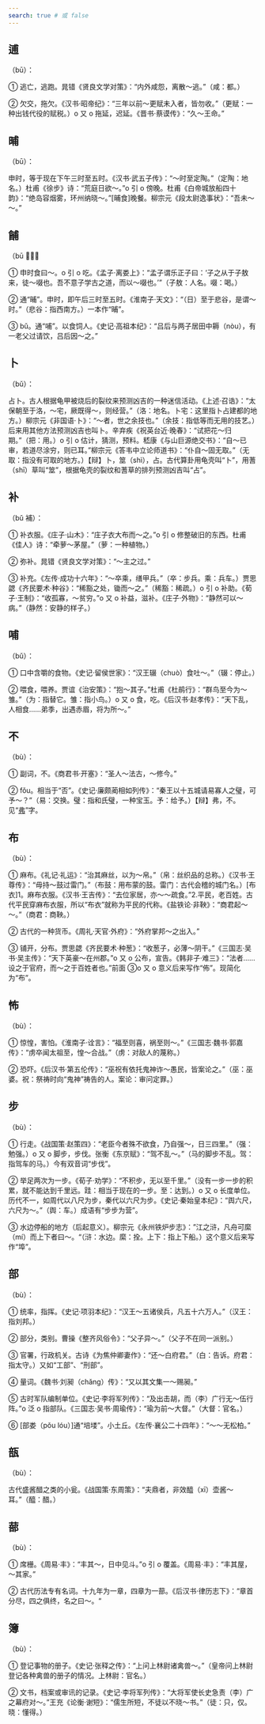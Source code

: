 ```yaml
---
search: true # 或 false
---
```


## 逋

（bū）：

➀ 逃亡，逃跑。晁错《贤良文学对策》：“内外咸怨，离散～逃。”（咸：都。）

➁ 欠交，拖欠。《汉书·昭帝纪》：“三年以前～更赋未入者，皆勿收。”（更赋：一种出钱代役的赋税。）o 又 o 拖延，迟延。《晋书·蔡谟传》：“久～王命。”

## 晡

（bū）：

申时，等于现在下午三时至五时。《汉书·武五子传》：“～时至定陶。”（定陶：地名。）杜甫《徐步》诗：“荒庭日欲～。”o 引 o 傍晚。杜甫《白帝城放船四十韵》：“绝岛容烟雾，环州纳晓～。”[晡食]晚餐。柳宗元《段太尉逸事状》：“吾未～～。”

## 餔

（bū 𫗦）：

➀ 申时食曰～。o 引 o 吃。《孟子·离娄上》：“孟子谓乐正子曰：‘子之从于子敖来，徒～啜也。吾不意子学古之道，而以～啜也。’”（子敖：人名。啜：喝。）

➁ 通“晡”。申时，即午后三时至五时。《淮南子·天文》：“（日）至于悲谷，是谓～时。”（悲谷：指西南方。）一本作“晡”。

➂ bǔ。通“哺”。以食饲人。《史记·高祖本纪》：“吕后与两子居田中耨（nòu），有一老父过请饮，吕后因～之。”

## 卜

（bǔ）：

占卜。古人根据龟甲被烧后的裂纹来预测凶吉的一种迷信活动。《上述·召诰》：“太保朝至于洛，～宅，厥既得～，则经营。”（洛：地名。卜宅：这里指卜占建都的地方。）柳宗元《非国语·卜》：“～者，世之余技也。”（余技：指低等而无用的技艺。）后来用其他方法预测凶吉也叫卜。辛弃疾《祝英台近·晚春》：“试把花～归期。”（把：用。）o 引 o 估计，猜测，预料。嵇康《与山巨源绝交书》：“自～已审，若道尽涂穷，则已耳。”柳宗元《答韦中立论师道书》：“仆自～固无取。”（无取：指没有可取的地方。）【辩】卜，筮（shì），占。古代算卦用龟壳叫“卜”，用蓍（shī）草叫“筮”，根据龟壳的裂纹和蓍草的排列预测凶吉叫“占”。

## 补

（bǔ 補）：

➀ 补衣服。《庄子·山木》：“庄子衣大布而～之。”o 引 o 修整破旧的东西。杜甫《佳人》诗：“牵萝～茅屋。”（萝：一种植物。）

➁ 弥补。晁错《贤良文学对策》：“～主之过。”

➂ 补充。《左传·成功十六年》：“～卒乘，缮甲兵。”（卒：步兵。乘：兵车。）贾思勰《齐民要术·种谷》：“稀豁之处，锄而～之。”（稀豁：稀疏。）o 引 o 补助。《荀子·王制》：“收孤寡，～贫穷。”o 又 o 补益，滋补。《庄子·外物》：“静然可以～病。”（静然：安静的样子。）

## 哺

（bǔ）：

➀ 口中含嚼的食物。《史记·留侯世家》：“汉王辍（chuò）食吐～。”（辍：停止。）

➁ 喂食，喂养。贾谊《治安策》：“抱～其子。”杜甫《杜鹃行》：“群鸟至今为～雏。”（为：指替它。雏：指小鸟。）o 又 o 食，吃。《后汉书·赵孝传》：“天下乱，人相食……弟季，出遇赤眉，将为所～。”

## 不

（bù）：

➀ 副词，不。《商君书·开塞》：“圣人～法古，～修今。”

➁ fǒu。相当于“否”。《史记·廉颇蔺相如列传》：“秦王以十五城请易寡人之璧，可予～？”（易：交换。璧：指和氏璧，一种宝玉。予：给予。）【辩】弗，不。见“[弗](../F/fu#弗)”字。

## 布

（bù）：

➀ 麻布。《礼记·礼运》：“治其麻丝，以为～帛。”（帛：丝织品的总称。）《汉书·王尊传》：“毋持～鼓过雷门。”（布鼓：用布蒙的鼓。雷门：古代会稽的城门名。）[布衣]1。麻布衣服。《汉书·王吉传》：“去位家居，亦～～疏食。”2.平民，老百姓。古代平民穿麻布衣服，所以“布衣”就称为平民的代称。《盐铁论·非鞅》：“商君起～～。”（商君：商鞅。）

➁ 古代的一种货币。《周礼·天官·外府》：“外府掌邦～之出入。”

➂ 铺开，分布。贾思勰《齐民要术·种葱》：“收葱子，必薄～阴干。”《三国志·吴书·吴主传》：“天下英豪～在州郡。”o 又 o 公布，宣告。《韩非子·难三》：“法者……设之于官府，而～之于百姓者也。”前面 ➂o 又 o 意义后来写作“佈”。现简化为“布”。

## 怖

（bù）：

➀ 惊惶，害怕。《淮南子·诠言》：“福至则喜，祸至则～。”《三国志·魏书·郭嘉传》：“虏卒闻太祖至，惶～合战。”（虏：对敌人的蔑称。）

➁ 恐吓。《后汉书·第五伦传》：“巫祝有依托鬼神诈～愚民，皆案论之。”（巫：巫婆。祝：祭祷时向“鬼神”祷告的人。案论：审问定罪。）

## 步

（bù）：

➀ 行走。《战国策·赵策四》：“老臣今者殊不欲食，乃自强～，日三四里。”（强：勉强。）o 又 o 脚步，步伐。张衡《东京赋》：“驾不乱～。”（马的脚步不乱。驾：指驾车的马。）今有双音词“步伐”。

➁ 举足两次为一步。《荀子·劝学》：“不积<ac-font-source text="跬" :explain="{pinyin:'kuǐ',explain:[{explain:'其它写法:䞨、蹞、𨆆、𨇪',source:''},{explain:'古代称半步，行走时一只脚迈出去的距离。',source:'汉语大词典'}],more:'https://m.douyinhanyu.com/doc/7140162405983764512?source=site_search&is_inner_loop=1&hanyu_session_id=20250422113124F3188BA7F43B128C6B72'}" />步，无以至千里。”（没有一步一步的积累，就不能达到千里远。跬：相当于现在的一步。至：达到。）o 又 o 长度单位。历代不一，如周代以八尺为步，秦代以六尺为步。《史记·秦始皇本纪》：“舆六尺，六尺为～。”（舆：车。）成语有“步步为营”。

➂ 水边停船的地方（后起意义）。柳宗元《永州铁炉步志》：”江之浒，凡舟可縻（mí）而上下者曰～。“（浒：水边。縻：拴。上下：指上下船。）这个意义后来写作“埠”。

## 部

（bù）：

➀ 统率，指挥。《史记·项羽本纪》：“汉王～五诸侯兵，凡五十六万人。”（汉王：指刘邦。）

➁ 部分，类别。曹操《整齐风俗令》：“父子异～。”（父子不在同一派别。）

➂ 官署，行政机关。古诗《为焦仲卿妻作》：“还～白府君。”（白：告诉。府君：指太守。）又如“工部”、“刑部”。

➃ 量词。《魏书·刘昶（chǎng）传》：“又以其文集一～赐昶。”

➄ 古时军队编制单位。《史记·李将军列传》：“及出击胡，而（李）广行无～伍行阵。”o 泛 o 指部队。《三国志·吴书·周瑜传》：“瑜为前～大督。”（大督：官名。）

➅ [部娄（pǒu lóu）]通“培𪣻”。小土丘。《左传·襄公二十四年》：“～～无松柏。”

## 瓿

（bù）：

古代盛酱醋之类的小瓮。《战国策·东周策》：“夫鼎者，非效醯（xī）壶酱～耳。”（醯：醋。）

## 蔀

（bù）：

➀ 席栅。《周易·丰》：“丰其～，日中见斗。”o 引 o 覆盖。《周易·丰》：“丰其屋，～其家。”

➁ 古代历法专有名词。十九年为一章，四章为一蔀。《后汉书·律历志下》：“章首分尽，四之俱终，名之曰～。“

## 簿

（bù）：

➀ 登记事物的册子。《史记·张释之传》：“上问上林尉诸禽兽～。”（皇帝问上林尉登记各种禽兽的册子的情况。上林尉：官名。）

➁ 文书，档案或审讯的记录。《史记·李将军列传》：“大将军使长史急责（李）广之幕府对～。”王充《论衡·谢短》：“儒生所短，不徒以不晓～书。”（徒：只，仅。晓：懂得。）
